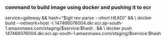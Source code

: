 ### command to build image using docker and pushing it to ecr
service=gateway && hash="$(git rev-parse --short HEAD)" && \
docker build --network=host -t 147466076004.dkr.ecr.ap-south-1.amazonaws.com/staging/$service:$hash . && \
docker push 147466076004.dkr.ecr.ap-south-1.amazonaws.com/staging/$service:$hash
